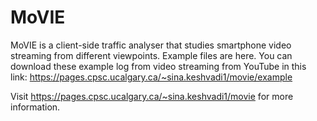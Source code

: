 # MoVIE
MoVIE is a client-side traffic analyser that studies smartphone video streaming from different viewpoints.
Example files are here. You can download these example log from video streaming from YouTube in this link:
https://pages.cpsc.ucalgary.ca/~sina.keshvadi1/movie/example

Visit https://pages.cpsc.ucalgary.ca/~sina.keshvadi1/movie for more information.
